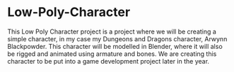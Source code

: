 # Low-Poly-Character

This Low Poly Character project is a project where we will be creating a simple character, in my case my Dungeons and Dragons character, Arwynn Blackpowder. This character will be modelled in Blender, where it will also be rigged and animated using armature and bones. We are creating this character to be put into a game development project later in the year.
